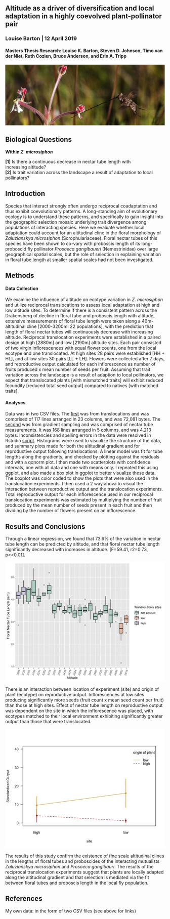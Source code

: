 ﻿## Altitude as a driver  of diversification and local adaptation in a highly coevolved plant-pollinator pair 

### Louise Barton  |  12 April 2019
#### Masters Thesis Research: Louise K. Barton, Steven D. Johnson, Timo van der Niet, Ruth Cozien, Bruce Anderson, and Erin A. Tripp 

![Coevolution Rulz](Untitled.jpg)
## Biological Questions
**Within *Z. microsiphon***

**[1]** Is there a continuous decrease in nectar tube length with   
increasing altitude?  
**[2]** Is trait variation across the landscape a result of adaptation to local pollinators?

## Introduction
Species that interact strongly often undergo reciprocal coadaptation and thus exhibit coevolutionary patterns. A long-standing aim of evolutionary ecology is to understand these patterns, and specifically to gain insight into the geographic selection mosaic underlying trait divergence among populations of interacting species.  Here we evaluate whether local adaptation could account for an altitudinal cline in the floral morphology of *Zaluzianskya microsiphon* (Scrophulariaceae).  Floral nectar tubes of this species have been shown to co-vary with proboscis length of its long-proboscid fly pollinator *Prosoeca ganglbaueri* (Nemestrinidae) over large geographical spatial scales, but the role of selection in explaining variation in floral tube length at smaller spatial scales had not been investigated.

## Methods
#### Data Collection
We examine the influence of altitude on ecotype variation in *Z. microsiphon* and utilize reciprocal translocations to assess local adaptation at high and low altitude sites. To determine if there is a consistent pattern across the Drakensberg of decline in floral tube and proboscis length with altitude, extensive measurements of floral tube length were taken along a 40m-altitudinal cline [2000-3200m: 22 populations], with the prediction that length of floral nectar tubes will continuously decrease with increasing altitude.  Reciprocal translocation experiments were established in a paired design at high [2880m] and low [2190m] altitude sites. Each pair consisted of two virgin inflorescences with equal flower counts, one from the local ecotype and one translocated. At high sites 28 pairs were established [HH + HL], and at low sites 30 pairs [LL + LH].  Flowers were collected after 7 days, and reproductive output calculated for each inflorescence as number of fruits produced x mean number of seeds per fruit. Assuming that trait variation across the landscape is a result of adaption to local pollinators, we expect that translocated plants [with mismatched traits] will exhibit reduced fecundity [reduced total seed output] compared to natives [with matched traits].

#### Analyses
Data was in two CSV files. The [first](DATA.xlsx) was from translocations and was comprised of 117 lines arranged in 23 columns, and was 72,081 bytes.  The [second](tubelength.csv) was from gradient sampling and was comprised of nectar tube measurements. It was 168 lines arranged in 5 columns, and was 4,213 bytes. Inconsistencies and spelling errors in the data were resolved in Rstudio [script](CompBio_proj2.R). Histograms were used to visualize the structure of the data, and summary plots made for both the altitudinal gradient and for reproductive output following translocations. A linear model was fit for tube lengths along the gradients, and checked by plotting against the residuals and with a qqnorm plot. I then made two scatterplots with confidence intervals, one with all data and one with means only. I repeated this using ggplot, and also made a box plot in ggplot to better visualize these data. The boxplot was color coded to show the plots that were also used in the translocation experiments. I then used a 2 way anova to visual the interaction between reproductive output and the translocation experiments. Total reproductive output for each inflorescence used in our reciprocal translocation experiments was estimated by multiplying the number of fruit produced by the mean number of seeds present in each fruit and then dividing by the number of flowers present on an inflorescence. 

## Results and Conclusions 
Through a linear regression, we found that 73.6% of the variation in nectar tube length can be predicted by altitude, and that floral nectar tube length significantly decreased with increases in altitude. [F=59.41, r2=0.73, p<<0.01].

![LoveMeSomeGG](Rplot.jpeg)

There is an interaction between location of experiment (site) and origin of plant (ecotype) on reproductive output. Inflorescences at low sites producing significantly more seeds (fruit count x mean seed count per fruit) than those at high sites. Effect of nectar tube length on reproductive output was dependent on the site in which the inflorescence was placed, with ecotypes matched to their local environment exhibiting significantly greater output than those that were translocated. 

![Interaction plot](Rplot01.jpeg)

The results of this study confirm the existence of fine scale altitudinal clines in the lengths of floral tubes and proboscides of the interacting mutualists _Zaluzianskya microsiphon_ and _Prosoeca ganglbauri_. The results of the reciprocal translocation experiments suggest that plants are locally adapted along the altitudinal gradient and that selection is mediated via the fit between floral tubes and proboscis length in the local fly population.


## References 
My own data: in the form of two CSV files (see above for links)


